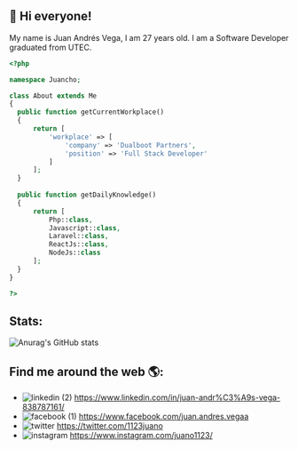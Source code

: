 ## 👋 Hi everyone!

My name is Juan Andrés Vega, I am 27 years old. I am a Software Developer graduated from UTEC.

```php
<?php

namespace Juancho;

class About extends Me
{
  public function getCurrentWorkplace()
  {
      return [
          'workplace' => [
              'company' => 'Dualboot Partners',
              'position' => 'Full Stack Developer'
          ]
      ];
  }
  
  public function getDailyKnowledge()
  {
      return [
          Php::class,
          Javascript::class,
          Laravel::class,
          ReactJs::class,
          NodeJs::class
      ];
  }
}

?>
```
## Stats:
![Anurag's GitHub stats](https://github-readme-stats.vercel.app/api?username=juano1123&count_private=true&show_icons=true&theme=dark)

## Find me around the web 🌎:

- ![linkedin (2)](https://user-images.githubusercontent.com/31462073/164755749-7a7cc0e9-0e6e-4710-bf30-b618404272bd.png) https://www.linkedin.com/in/juan-andr%C3%A9s-vega-838787161/
- ![facebook (1)](https://user-images.githubusercontent.com/31462073/164756112-42bbbb72-f6ef-4f59-a0af-8a5e7c3073d0.png) https://www.facebook.com/juan.andres.vegaa
- ![twitter](https://user-images.githubusercontent.com/31462073/164756491-85d79dc9-e702-40ae-bfca-58e9572ab6a2.png) https://twitter.com/1123juano
- ![instagram](https://user-images.githubusercontent.com/31462073/164756745-269d938d-9d68-4789-89c0-e0ebc8ed37cd.png) https://www.instagram.com/juano1123/
